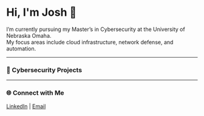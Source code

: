 # Hi, I'm Josh 👋  
I’m currently pursuing my Master’s in Cybersecurity at the University of Nebraska Omaha.  
My focus areas include cloud infrastructure, network defense, and automation.  


---

### 🧰 Cybersecurity Projects  

---

### 🌐 Connect with Me  
[LinkedIn](https://www.linkedin.com/in/joshua-greene-b26178304) | [Email](mailto:greenejosh7419@gmail.com)
